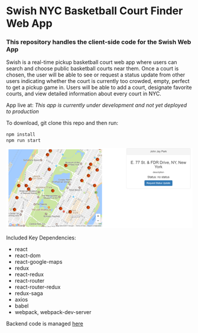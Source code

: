 # Swish NYC Basketball Court Finder Web App

### This repository handles the client-side code for the Swish Web App

Swish is a real-time pickup basketball court web app where users can search and choose public basketball courts near them. Once a court is chosen, the user will be able to see or request a status update from other users indicating whether the court is currently too crowded, empty, perfect to get a pickup game in. Users will be able to add a court, designate favorite courts, and view detailed information about every court in NYC. 

App live at: *This app is currently under development and not yet deployed to production*

To download, git clone this repo and then run:
```
npm install
npm run start
```

![App Screenshot](./app/utils/img/swish_screenshot.PNG)

Included Key Dependencies:
* react
* react-dom
* react-google-maps
* redux
* react-redux
* react-router
* react-router-redux
* redux-saga
* axios
* babel
* webpack, webpack-dev-server

Backend code is managed [here](https://github.com/srosenshein/Swish-Api)
